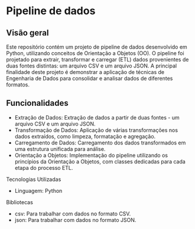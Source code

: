 # Pipeline de dados

## Visão geral
Este repositório contém um projeto de pipeline de dados desenvolvido em Python, utilizando conceitos de Orientação a Objetos (OO). O pipeline foi projetado para extrair, transformar e carregar (ETL) dados provenientes de duas fontes distintas: um arquivo CSV e um arquivo JSON. A principal finalidade deste projeto é demonstrar a aplicação de técnicas de Engenharia de Dados para consolidar e analisar dados de diferentes formatos.

## Funcionalidades
<ul>
  <li> Extração de Dados: Extração de dados a partir de duas fontes - um arquivo CSV e um arquivo JSON.</li>
  <li>Transformação de Dados: Aplicação de várias transformações nos dados extraídos, como limpeza, formatação e agregação.</li>
  <li>Carregamento de Dados: Carregamento dos dados transformados em uma estrutura unificada para análise.</li>
  <li>Orientação a Objetos: Implementação do pipeline utilizando os princípios da Orientação a Objetos, com classes dedicadas para cada etapa do processo ETL.</li>
</ul>

Tecnologias Utilizadas
  <ul>
    <li>Linguagem: Python</li>
  </ul>
Bibliotecas
  <ul>
   <li>csv: Para trabalhar com dados no formato CSV.</li>
   <li>json: Para trabalhar com dados no formato JSON.</li>
  </ul>
